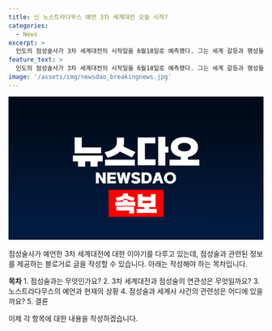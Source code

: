 ```yaml
---
title: 신 노스트라다무스 예언 3차 세계대전 오늘 시작?
categories:
  - News
excerpt: >
  인도의 점성술사가 3차 세계대전의 시작일을 6월18일로 예측했다. 그는 세계 갈등과 행성들의 정렬을 근거로 삼아 이러한 예언을 하고 있으며, 과거에도 정확한 예언을 한 적이 있다고 주장하고 있다. 한편, 16세기 점성가인 노스트라무스는 2024년을 최악의 한 해로 예언했으며, 기상이변, 전염병, 기근 등을 예측했다. 이에 대한 관심과 논란이 확산되고 있다. 
feature_text: >
  인도의 점성술사가 3차 세계대전의 시작일을 6월18일로 예측했다. 그는 세계 갈등과 행성들의 정렬을 근거로 삼아 이러한 예언을 하고 있으며, 과거에도 정확한 예언을 한 적이 있다고 주장하고 있다. 한편, 16세기 점성가인 노스트라무스는 2024년을 최악의 한 해로 예언했으며, 기상이변, 전염병, 기근 등을 예측했다. 이에 대한 관심과 논란이 확산되고 있다. 
image: '/assets/img/newsdao_breakingnews.jpg'
---
```


<p><img src="/assets/img/newsdao_breakingnews.jpg" alt="koreaapp 속보" /></p>

<p>점성술사가 예언한 3차 세계대전에 대한 이야기를 다루고 있는데, 점성술과 관련된 정보를 제공하는 블로거로 글을 작성할 수 있습니다. 아래는 작성해야 하는 목차입니다.</p>

<p><strong>목차</strong>
1. 점성술과는 무엇인가요?
2. 3차 세계대전과 점성술의 연관성은 무엇일까요?
3. 노스트라다무스의 예언과 현재의 상황
4. 점성술과 세계사 사건의 관련성은 어디에 있을까요?
5. 결론</p>

<p>이제 각 항목에 대한 내용을 작성하겠습니다.</p>

